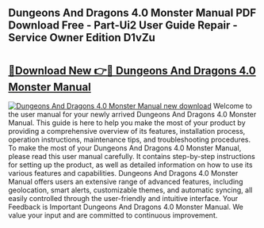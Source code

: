 ## Dungeons And Dragons 4.0 Monster Manual PDF Download Free - Part-Ui2 User Guide Repair - Service Owner Edition D1vZu

# <h2><a href="http://bc28070.oget.top/?id=Dungeons+And+Dragons+4.0+Monster+Manual">🔗Download New 👉🔴 Dungeons And Dragons 4.0 Monster Manual</a></h2>

[![Dungeons And Dragons 4.0 Monster Manual new download](https://i.imgur.com/5g1atiW.png)](http://bc28070.oget.top/?id=Dungeons+And+Dragons+4.0+Monster+Manual)
Welcome to the user manual for your newly arrived Dungeons And Dragons 4.0 Monster Manual. This guide is here to help you make the most of your product by providing a comprehensive overview of its features, installation process, operation instructions, maintenance tips, and troubleshooting procedures. To make the most of your Dungeons And Dragons 4.0 Monster Manual, please read this user manual carefully. It contains step-by-step instructions for setting up the product, as well as detailed information on how to use its various features and capabilities. Dungeons And Dragons 4.0 Monster Manual offers users an extensive range of advanced features, including geolocation, smart alerts, customizable themes, and automatic syncing, all easily controlled through the user-friendly and intuitive interface. Your Feedback is Important Dungeons And Dragons 4.0 Monster Manual. We value your input and are committed to continuous improvement.
